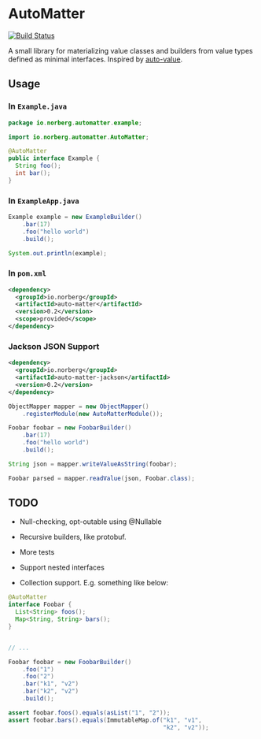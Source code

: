 AutoMatter
==========

[![Build Status](https://travis-ci.org/danielnorberg/auto-matter.svg?branch=master)](https://travis-ci.org/danielnorberg/auto-matter)

A small library for materializing value classes and builders from value types defined as minimal
interfaces. Inspired by [auto-value](https://github.com/google/auto/tree/master/value).

Usage
-----

### In `Example.java`

```java
package io.norberg.automatter.example;

import io.norberg.automatter.AutoMatter;

@AutoMatter
public interface Example {
  String foo();
  int bar();
}
```

### In `ExampleApp.java`

```java
Example example = new ExampleBuilder()
    .bar(17)
    .foo("hello world")
    .build();

System.out.println(example);
```

### In `pom.xml`

```xml
<dependency>
  <groupId>io.norberg</groupId>
  <artifactId>auto-matter</artifactId>
  <version>0.2</version>
  <scope>provided</scope>
</dependency>
```

### Jackson JSON Support

```xml
<dependency>
  <groupId>io.norberg</groupId>
  <artifactId>auto-matter-jackson</artifactId>
  <version>0.2</version>
</dependency>
```

```java
ObjectMapper mapper = new ObjectMapper()
    .registerModule(new AutoMatterModule());

Foobar foobar = new FoobarBuilder()
    .bar(17)
    .foo("hello world")
    .build();

String json = mapper.writeValueAsString(foobar);

Foobar parsed = mapper.readValue(json, Foobar.class);
```


TODO
----

* Null-checking, opt-outable using @Nullable
* Recursive builders, like protobuf.
* More tests
* Support nested interfaces

* Collection support. E.g. something like below:

```java
@AutoMatter
interface Foobar {
  List<String> foos();
  Map<String, String> bars();
}


// ...

Foobar foobar = new FoobarBuilder()
    .foo("1")
    .foo("2")
    .bar("k1", "v2")
    .bar("k2", "v2")
    .build();

assert foobar.foos().equals(asList("1", "2"));
assert foobar.bars().equals(ImmutableMap.of("k1", "v1",
                                            "k2", "v2"));
```
